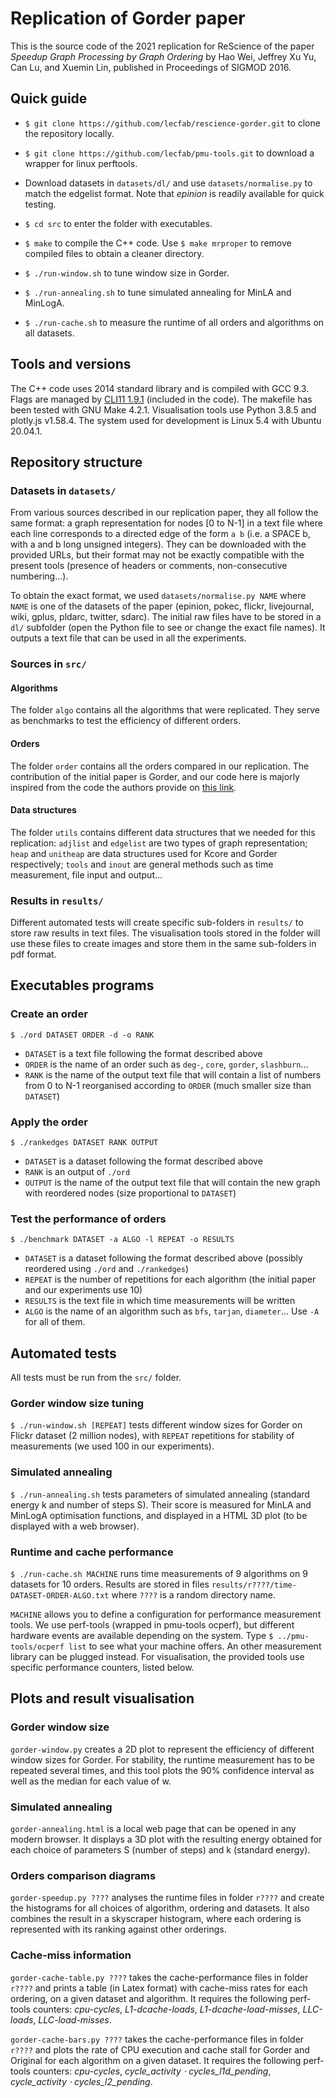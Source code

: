 # Replication of Gorder paper

This is the source code of the 2021 replication for ReScience of the paper _Speedup Graph Processing by Graph Ordering_ by Hao Wei, Jeffrey Xu Yu, Can Lu, and Xuemin Lin, published in Proceedings of SIGMOD 2016.


## Quick guide
* `$ git clone https://github.com/lecfab/rescience-gorder.git` to clone the repository locally.

* `$ git clone https://github.com/lecfab/pmu-tools.git` to download a wrapper for linux perftools.

* Download datasets in `datasets/dl/` and use `datasets/normalise.py` to match the edgelist format. Note that _epinion_ is readily available for quick testing.

* `$ cd src` to enter the folder with executables.

* `$ make` to compile the C++ code. Use `$ make mrproper` to remove compiled files to obtain a cleaner directory.

* `$ ./run-window.sh` to tune window size in Gorder.

* `$ ./run-annealing.sh` to tune simulated annealing for MinLA and MinLogA.

* `$ ./run-cache.sh` to measure the runtime of all orders and algorithms on all datasets.

## Tools and versions
The C++ code uses 2014 standard library and is compiled with GCC 9.3. Flags are managed by [CLI11 1.9.1](https://github.com/CLIUtils/CLI11) (included in the code). The makefile has been tested with GNU Make 4.2.1. Visualisation tools use Python 3.8.5 and plotly.js v1.58.4. The system used for development is Linux 5.4 with Ubuntu 20.04.1.


## Repository structure
### Datasets in `datasets/`
From various sources described in our replication paper, they all follow the same format: a graph representation for nodes [0 to N-1] in a text file where each line corresponds to a directed edge of the form `a b` (i.e. a SPACE b, with a and b long unsigned integers). They can be downloaded with the provided URLs, but their format may not be exactly compatible with the present tools (presence of headers or comments, non-consecutive numbering...).

To obtain the exact format, we used `datasets/normalise.py NAME` where `NAME` is one of the datasets of the paper (epinion, pokec, flickr, livejournal, wiki, gplus, pldarc, twitter, sdarc). The initial raw files have to be stored in a `dl/` subfolder (open the Python file to see or change the exact file names). It outputs a text file that can be used in all the experiments.

### Sources in `src/`
#### Algorithms
The folder `algo` contains all the algorithms that were replicated. They serve as benchmarks to test the efficiency of different orders.

#### Orders
The folder `order` contains all the orders compared in our replication. The contribution of the initial paper is Gorder, and our code here is majorly inspired from the code the authors provide on [this link](http://github.com).

#### Data structures
The folder `utils` contains different data structures that we needed for this replication: `adjlist` and `edgelist` are two types of graph representation; `heap` and `unitheap` are data structures used for Kcore and Gorder respectively; `tools` and `inout` are general methods such as time measurement, file input and output...

### Results in `results/`
Different automated tests will create specific sub-folders in `results/` to store raw results in text files. The visualisation tools stored in the folder will use these files to create images and store them in the same sub-folders in pdf format.


## Executables programs

### Create an order
`$ ./ord DATASET ORDER -d -o RANK`

-   `DATASET` is a text file following the format described above
-   `ORDER` is the name of an order such as `deg-`, `core`, `gorder`, `slashburn`...
-   `RANK` is the name of the output text file that will contain a list of numbers from 0 to N-1 reorganised according to `ORDER` (much smaller size than `DATASET`)

### Apply the order
`$ ./rankedges DATASET RANK OUTPUT`

-   `DATASET` is a dataset following the format described above
-   `RANK` is an output of `./ord`
-   `OUTPUT` is the name of the output text file that will contain the new graph with reordered nodes (size proportional to `DATASET`)

### Test the performance of orders
`$ ./benchmark DATASET -a ALGO -l REPEAT -o RESULTS`

-   `DATASET` is a dataset following the format described above (possibly reordered using `./ord` and `./rankedges`)
-   `REPEAT` is the number of repetitions for each algorithm (the initial paper and our experiments use 10)
-   `RESULTS` is the text file in which time measurements will be written
-   `ALGO` is the name of an algorithm such as `bfs`, `tarjan`, `diameter`... Use `-A` for all of them.


## Automated tests
All tests must be run from the `src/` folder.

### Gorder window size tuning
`$ ./run-window.sh [REPEAT]` tests different window sizes for Gorder on Flickr dataset (2 million nodes), with `REPEAT` repetitions for stability of measurements (we used 100 in our experiments).

### Simulated annealing
`$ ./run-annealing.sh` tests parameters of simulated annealing (standard energy k and number of steps S). Their score is measured for MinLA and MinLogA optimisation functions, and displayed in a HTML 3D plot (to be displayed with a web browser).

### Runtime and cache performance
`$ ./run-cache.sh MACHINE` runs time measurements of 9 algorithms on 9 datasets for 10 orders. Results are stored in files `results/r????/time-DATASET-ORDER-ALGO.txt` where `????` is a random directory name.

`MACHINE` allows you to define a configuration for performance measurement tools. We use perf-tools (wrapped in pmu-tools ocperf), but different hardware events are available depending on the system. Type `$ ../pmu-tools/ocperf list` to see what your machine offers. An other measurement library can be plugged instead. For visualisation, the provided tools use specific performance counters, listed below.


## Plots and result visualisation

### Gorder window size
`gorder-window.py` creates a 2D plot to represent the efficiency of different window sizes for Gorder. For stability, the runtime measurement has to be repeated several times, and this tool plots the 90% confidence interval as well as the median for each value of w.

### Simulated annealing
`gorder-annealing.html` is a local web page that can be opened in any modern browser. It displays a 3D plot with the resulting energy obtained for each choice of parameters S (number of steps) and k (standard energy).

### Orders comparison diagrams
`gorder-speedup.py ????` analyses the runtime files in folder `r????` and create the histograms for all choices of algorithm, ordering and datasets. It also combines the result in a skyscraper histogram, where each ordering is represented with its ranking against other orderings.

### Cache-miss information
`gorder-cache-table.py ????` takes the cache-performance files in folder `r????` and prints a table (in Latex format) with cache-miss rates for each ordering, on a given dataset and algorithm. It requires the following perf-tools counters: _cpu-cycles_, _L1-dcache-loads_, _L1-dcache-load-misses_, _LLC-loads_, _LLC-load-misses_.

`gorder-cache-bars.py ????` takes the cache-performance files in folder `r????` and plots the rate of CPU execution and cache stall for Gorder and Original for each algorithm on a given dataset. It requires the following perf-tools counters: _cpu-cycles_, _cycle_activity ⋅ cycles_l1d_pending_, _cycle_activity ⋅ cycles_l2_pending_.
